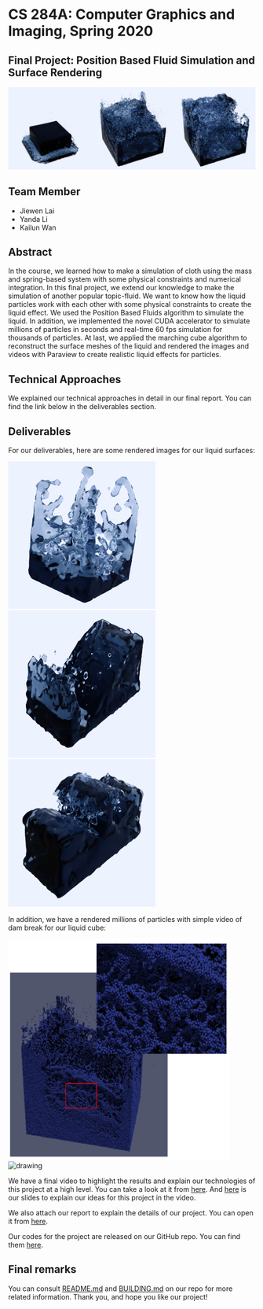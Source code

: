 # CS 284A: Computer Graphics and Imaging, Spring 2020

## Final Project: Position Based Fluid Simulation and Surface Rendering

![Alt Text](teaser.png)

## Team Member

- Jiewen Lai
- Yanda Li
- Kailun Wan

## Abstract

In the course, we learned how to make a simulation of cloth using the mass and spring-based system with some physical constraints and numerical integration. In this final project, we extend our knowledge to make the simulation of another popular topic-fluid. We want to know how the liquid particles work with each other with some physical constraints to create the liquid effect. We used the Position Based Fluids algorithm to simulate the liquid. In addition, we implemented the novel CUDA accelerator to simulate millions of particles in seconds and real-time 60 fps simulation for thousands of particles. At last, we applied the marching cube algorithm to reconstruct the surface meshes of the liquid and rendered the images and videos with Paraview to create realistic liquid effects for particles.

## Technical Approaches

We explained our technical approaches in detail in our final report. You can find the link below in the deliverables section.

## Deliverables

For our deliverables, here are some rendered images for our liquid surfaces:

<img src="large_frame.png" alt="drawing" width="300" height="300"/> <img src="one_frame.png" alt="drawing" width="300" height="300"/> <img src="double_frame.png" alt="drawing" width="300" height="300"/>

In addition, we have a rendered millions of particles with simple video of dam break for our liquid cube:

<img src="million_particle_frame.png" alt="drawing" width="450" height="450"/> <img src="large30images.gif" alt="drawing" width="450" height="450"/> 

We have a final video to highlight the results and explain our technologies of this project at a high level. You can take a look at it from [here](https://youtu.be/SfTIv-HlWFM). And [here](https://docs.google.com/presentation/d/1VrIeeL3HWLHeoGgKl4LTh8TZWxva0XWIZIpgnCNel8A/edit?usp=sharing) is our slides to explain our ideas for this project in the video. 

We also attach our report to explain the details of our project. You can open it from [here](https://www.google.com).

Our codes for the project are released on our GitHub repo. You can find them [here](https://github.com/CTKnight/FluidSimulator).

## Final remarks

You can consult [README.md](https://github.com/CTKnight/FluidSimulator/blob/master/README.md) and [BUILDING.md](https://github.com/CTKnight/FluidSimulator/blob/master/BUILDING.md) on our repo for more related information. Thank you, and hope you like our project!

